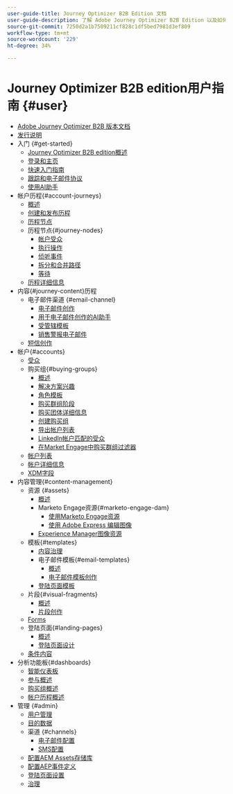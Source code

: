 ```yaml
---
user-guide-title: Journey Optimizer B2B Edition 文档
user-guide-description: 了解 Adobe Journey Optimizer B2B Edition 以及如何使用它通过内置的生成式 AI 和行业领先的自动化来协调帐户和购买团体旅程。
source-git-commit: 7250d2a1b7509211cf828c1df5bed7981d3ef809
workflow-type: tm+mt
source-wordcount: '229'
ht-degree: 34%

---
```



# Journey Optimizer B2B edition用户指南 {#user}

+ [Adobe Journey Optimizer B2B 版本文档](guide-overview.md)
+ [发行说明](./release-notes/release-notes.md)
+ 入门 {#get-started}
   + [Journey Optimizer B2B edition概述](about-journey-optimizer-b2b-edition.md)
   + [登录和主页](home-page.md)
   + [快速入门指南](./start/get-started.md)
   + [跟踪和电子邮件协议](./start/email-protocols.md)
   + [使用AI助手](./start/ai-assistant.md)
+ 帐户历程{#account-journeys}
   + [概述](./journeys/journey-overview.md)
   + [创建和发布历程](./journeys/create-publish-journey.md)
   + [历程节点](./journeys/journey-nodes.md)
   + 历程节点{#journey-nodes}
      + [帐户受众](./journeys/account-audience-nodes.md)
      + [执行操作](./journeys/action-nodes.md)
      + [侦听事件](./journeys/listen-for-event-nodes.md)
      + [拆分和合并路径](./journeys/split-merge-paths-nodes.md)
      + [等待](./journeys/wait-nodes.md)
   + [历程详细信息](./journeys/journey-details.md)
+ 内容{#journey-content}历程
   + 电子邮件渠道 {#email-channel}
      + [电子邮件创作](./content/email-authoring.md)
      + [用于电子邮件创作的AI助手](./content/ai-assistant-emails.md)
      + [受管辖模板](./content/email-authoring-governance.md)
      + [销售警报电子邮件](./content/sales-alert-email.md)
   + [短信创作](./content/sms-authoring.md)
+ 帐户{#accounts}
   + [受众](./audiences/account-audience-overview.md)
   + 购买组{#buying-groups}
      + [概述](./buying-groups/buying-groups-overview.md)
      + [解决方案兴趣](./buying-groups/solution-interests.md)
      + [角色模板](./buying-groups/buying-groups-role-templates.md)
      + [购买群组阶段](./buying-groups/buying-group-stages.md)
      + [购买团体详细信息](./buying-groups/buying-group-details.md)
      + [创建购买组](./buying-groups/buying-groups-create.md)
      + [导出帐户列表](./audiences/account-list-export.md)
      + [LinkedIn帐户匹配的受众](./data/linkedin-account-matched-audiences.md)
      + [在Market Engage中购买群组过滤器](./buying-groups/marketo-engage-smart-list-buying-group-filters.md)
   + [帐户列表](./accounts/account-lists.md)
   + [帐户详细信息](./accounts/account-details.md)
   + [XDM字段](./data/field-mapping.md)
+ 内容管理{#content-management}
   + 资源 {#assets}
      + [概述](./content/assets-overview.md)
      + Marketo Engage资源{#marketo-engage-dam}
         + [使用Marketo Engage资源](./content/marketo-engage-design-studio.md)
         + [使用 Adobe Express 编辑图像](./content/image-edit-adobe-express.md)
      + [Experience Manager图像资源](./content/aem-assets.md)
   + 模板{#templates}
      + [内容治理](./content/template-content-governance.md)
      + 电子邮件模板{#email-templates}
         + [概述](./content/email-templates.md)
         + [电子邮件模板创作](./content/email-template-authoring.md)
      + [登陆页面模板](./content/landing-page-templates.md)
   + 片段{#visual-fragments}
      + [概述](./content/fragments.md)
      + [片段创作](./content/fragment-authoring.md)
   + [Forms](./content/forms.md)
   + 登陆页面{#landing-pages}
      + [概述](./content/landing-pages.md)
      + [登陆页面设计](./content/landing-page-design.md)
   + [条件内容](./content/conditional-content.md)
+ 分析功能板{#dashboards}
   + [智能仪表板](./dashboards/intelligent-dashboard.md)
   + [参与概述](./dashboards/engagement-dashboard.md)
   + [购买组概述](./dashboards/buying-groups-dashboard.md)
   + [帐户历程概述](./dashboards/journeys-dashboard.md)
+ 管理 {#admin}
   + [用户管理](./admin/user-management.md)
   + [目的数据](./admin/intent-data.md)
   + 渠道 {#channels}
      + [电子邮件配置](./admin/configure-channels-emails.md)
      + [SMS配置](./admin/configure-channels-sms.md)
   + [配置AEM Assets存储库](./admin/configure-aem-repositories.md)
   + [配置AEP事件定义](./admin/configure-aep-events.md)
   + [登陆页面设置](./admin/landing-page-settings.md)
   + [治理](./admin/governance.md)

